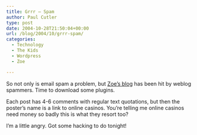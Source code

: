 ```yaml
---
title: Grrr – Spam
author: Paul Cutler
type: post
date: 2004-10-28T21:50:04+00:00
url: /blog/2004/10/grrr-spam/
categories:
  - Technology
  - The Kids
  - Wordpress
  - Zoe

---
```

So not only is email spam a problem, but [Zoe&#8217;s blog][1] has been hit by weblog spammers. Time to download some plugins.

Each post has 4-6 comments with regular text quotations, but then the poster&#8217;s name is a link to online casinos. You&#8217;re telling me online casinos need money so badly this is what they resort too?

I&#8217;m a little angry. Got some hacking to do tonight!

 [1]: http://www.silwenae.net/zoe